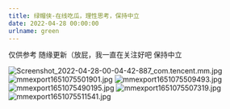 ```yaml
---
title: 绿帽侠-在线吃瓜，理性思考，保持中立
date: 2022-04-28 00:00:00
urlname: green
---
```

仅供参考
随缘更新（放屁，我一直在关注好吧
保持中立

![Screenshot_2022-04-28-00-04-42-887_com.tencent.mm.jpg](https://s2.loli.net/2022/04/28/bOxcykBoVG8256F.jpg)
![mmexport1651075501901.jpg](https://s2.loli.net/2022/04/28/PXFbOA3TE5J1huM.jpg)
![mmexport1651075509493.jpg](https://s2.loli.net/2022/04/28/QWOUqbm4h8MtK6Y.jpg)
![mmexport1651075490195.jpg](https://s2.loli.net/2022/04/28/1TD2cIa7mEsA5Yf.jpg)
![mmexport1651075507319.jpg](https://s2.loli.net/2022/04/28/E9jSIJQ3o7On1MH.jpg)
![mmexport1651075511541.jpg](https://s2.loli.net/2022/04/28/7uaU8HoOiXQqAnS.jpg)
